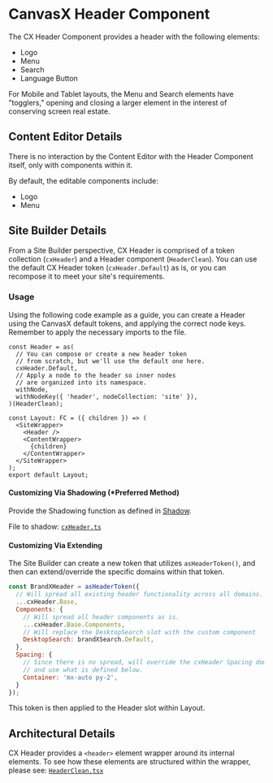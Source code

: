 # CanvasX Header Component

The CX Header Component provides a header with the following elements:

- Logo
- Menu
- Search
- Language Button

For Mobile and Tablet layouts, the Menu and Search elements have "togglers," opening and closing a
larger element in the interest of conserving screen real estate.

## Content Editor Details

There is no interaction by the Content Editor with the Header Component itself, only with components
within it.

By default, the editable components include:

- Logo
- Menu

## Site Builder Details

From a Site Builder perspective, CX Header is comprised of a token collection (`cxHeader`) and a
Header component (`HeaderClean`). You can use the default CX Header token (`cxHeader.Default`) as
is, or you can recompose it to meet your site's requirements.

### Usage

Using the following code example as a guide, you can create a Header using the CanvasX default
tokens, and applying the correct node keys. Remember to apply the necessary imports to the file.

```tsx
const Header = as(
  // You can compose or create a new header token
  // from scratch, but we'll use the default one here.
  cxHeader.Default,
  // Apply a node to the header so inner nodes
  // are organized into its namespace.
  withNode,
  withNodeKey({ 'header', nodeCollection: 'site' }),
)(HeaderClean);

const Layout: FC = ({ children }) => (
  <SiteWrapper>
    <Header />
    <ContentWrapper>
      {children}
    </ContentWrapper>
  </SiteWrapper>
);
export default Layout;
```

#### Customizing Via Shadowing (*Preferred Method)

Provide the Shadowing function as defined in [Shadow](../CX_Elements/CX_Shadow).

File to shadow:
[`cxHeader.ts`](https://github.com/johnsonandjohnson/Bodiless-JS/blob/main/packages/cx-layout/src/components/Header/cxHeader.ts)

#### Customizing Via Extending

The Site Builder can create a new token that utilizes `asHeaderToken()`, and then can
extend/override the specific domains within that token.

```js
const BrandXHeader = asHeaderToken({
  // Will spread all existing header functionality across all domains.
  ...cxHeader.Base,
  Components: {
    // Will spread all header components as is.
    ...cxHeader.Base.Components,
    // Will replace the DesktopSearch slot with the custom component
    DesktopSearch: brandXSearch.Default,
  },
  Spacing: {
    // Since there is no spread, will override the cxHeader Spacing domain
    // and use what is defined below.
    Container: 'mx-auto py-2',
  }
});
```

This token is then applied to the Header slot within Layout.

## Architectural Details

CX Header provides a `<header>` element wrapper around its internal elements. To see how these
elements are structured within the wrapper, please see:
[`HeaderClean.tsx`](https://github.com/johnsonandjohnson/Bodiless-JS/blob/main/packages/cx-layout/src/components/Header/HeaderClean.tsx)
